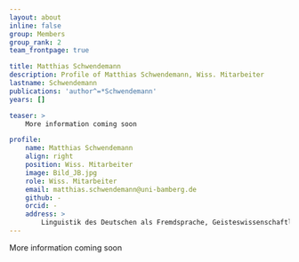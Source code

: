 ```yaml
---
layout: about
inline: false
group: Members
group_rank: 2
team_frontpage: true

title: Matthias Schwendemann
description: Profile of Matthias Schwendemann, Wiss. Mitarbeiter
lastname: Schwendemann
publications: 'author^=*Schwendemann'
years: []

teaser: >
    More information coming soon

profile:
    name: Matthias Schwendemann
    align: right
    position: Wiss. Mitarbeiter
    image: Bild_JB.jpg
    role: Wiss. Mitarbeiter
    email: matthias.schwendemann@uni-bamberg.de
    github: -
    orcid: -
    address: >
        Linguistik des Deutschen als Fremdsprache, Geisteswissenschaftliches Zentrum, Beethovenstraße 15, Raum 1007, 04107 Leipzig
---
```


More information coming soon